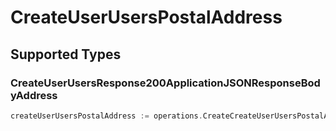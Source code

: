 # CreateUserUsersPostalAddress


## Supported Types

### CreateUserUsersResponse200ApplicationJSONResponseBodyAddress

```go
createUserUsersPostalAddress := operations.CreateCreateUserUsersPostalAddressCreateUserUsersResponse200ApplicationJSONResponseBodyAddress(operations.CreateUserUsersResponse200ApplicationJSONResponseBodyAddress{/* values here */})
```

